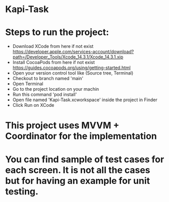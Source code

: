 # Kapi-Task

# Steps to run the project:
- Download XCode from here if not exist https://developer.apple.com/services-account/download?path=/Developer_Tools/Xcode_14.3.1/Xcode_14.3.1.xip
- Install CocoaPods from here if not exist https://guides.cocoapods.org/using/getting-started.html
- Open your version control tool like (Source tree, Terminal)
- Checkout to branch named 'main'
- Open Terminal
- Go to the project location on your machin
- Run this command 'pod install'
- Open file named 'Kapi-Task.xcworkspace' inside the project in Finder
- Click Run on XCode

# This project uses MVVM + Coordinator for the implementation

# You can find sample of test cases for each screen. It is not all the cases but for having an example for unit testing.
